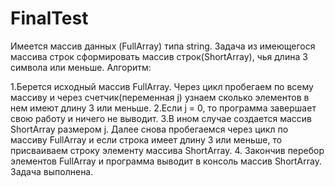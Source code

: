 # FinalTest

Имеется массив данных (FullArray) типа string. Задача из имеющегося массива строк сформировать массив строк(ShortArray), чья длина 3 символа или меньше. Алгоритм:

  1.Берется исходный массив FullArray. Через цикл пробегаем по всему массиву и через счетчик(переменная j) узнаем сколько элементов в нем имеют длину 3 или меньше.
  2.Если j = 0, то программа завершает свою работу и ничего не выводит.
  3.В ином случае создается массив ShortArray размером j. Далее снова пробегаемся через цикл по массиву FullArray
и если строка имеет длину 3 или меньше, то присваиваем строку элементу массива ShortArray.
  4. Закончив перебор элементов FullArray и программа выводит в консоль массив ShortArray. Задача выполнена.
